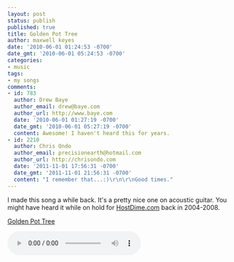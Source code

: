 ```yaml
---
layout: post
status: publish
published: true
title: Golden Pot Tree
author: maxwell keyes
date: '2010-06-01 01:24:53 -0700'
date_gmt: '2010-06-01 05:24:53 -0700'
categories:
- music
tags:
- my songs
comments:
- id: 783
  author: Drew Baye
  author_email: drew@baye.com
  author_url: http://www.baye.com
  date: '2010-06-01 01:27:19 -0700'
  date_gmt: '2010-06-01 05:27:19 -0700'
  content: Awesome! I haven't heard this for years.
- id: 2210
  author: Chris Ondo
  author_email: precisionearth@hotmail.com
  author_url: http://chrisondo.com
  date: '2011-11-01 17:56:31 -0700'
  date_gmt: '2011-11-01 21:56:31 -0700'
  content: "I remember that...:)\r\n\r\nGood times."
---
```


I made this song a while back. It's a pretty nice one on acoustic guitar.
You might have heard it while on hold for [HostDime.com](http://www.hostdime.com/) back in 2004-2008.

[Golden Pot Tree]({{site.assets.url_prefix}}/mp3/misc/redconfetti-golden-pot-tree.mp3)

<audio controls>
  <source src="{{site.assets.url_prefix}}/mp3/misc/redconfetti-golden-pot-tree.mp3" type="audio/mpeg">
Your browser does not support the audio element.
</audio>
